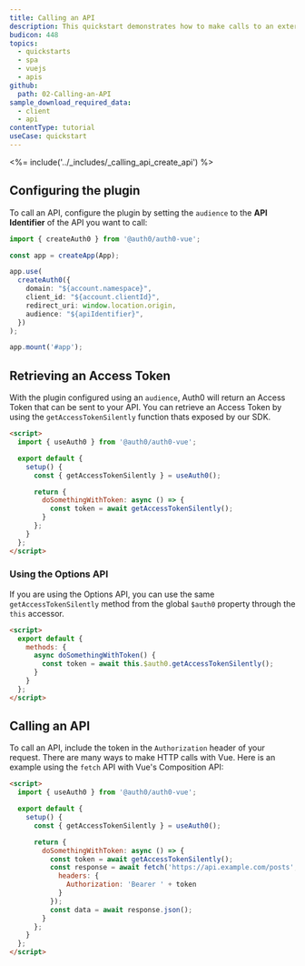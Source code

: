 ```yaml
---
title: Calling an API
description: This quickstart demonstrates how to make calls to an external API from a Vue.JS application using Auth0.
budicon: 448
topics:
  - quickstarts
  - spa
  - vuejs
  - apis
github:
  path: 02-Calling-an-API
sample_download_required_data:
  - client
  - api
contentType: tutorial
useCase: quickstart
---
```


<!-- markdownlint-disable MD002 MD041 -->

<%= include('../_includes/_calling_api_create_api') %>

## Configuring the plugin
To call an API, configure the plugin by setting the `audience` to the **API Identifier** of the API you want to call:

```ts
import { createAuth0 } from '@auth0/auth0-vue';

const app = createApp(App);

app.use(
  createAuth0({
    domain: "${account.namespace}",
    client_id: "${account.clientId}",
    redirect_uri: window.location.origin,
    audience: "${apiIdentifier}",
  })
);

app.mount('#app');
```

## Retrieving an Access Token
With the plugin configured using an `audience`, Auth0 will return an Access Token that can be sent to your API.
You can retrieve an Access Token by using the `getAccessTokenSilently` function thats exposed by our SDK.

```html
<script>
  import { useAuth0 } from '@auth0/auth0-vue';

  export default {
    setup() {
      const { getAccessTokenSilently } = useAuth0();

      return {
        doSomethingWithToken: async () => {
          const token = await getAccessTokenSilently();
        }
      };
    }
  };
</script>
```

### Using the Options API

If you are using the Options API, you can use the same `getAccessTokenSilently` method from the global `$auth0` property through the `this` accessor.

```html
<script>
  export default {
    methods: {
      async doSomethingWithToken() {
        const token = await this.$auth0.getAccessTokenSilently();
      }
    }
  };
</script>
```

## Calling an API
To call an API, include the token in the `Authorization` header of your request.
There are many ways to make HTTP calls with Vue. Here is an example using the `fetch` API with Vue's Composition API:

```html
<script>
  import { useAuth0 } from '@auth0/auth0-vue';

  export default {
    setup() {
      const { getAccessTokenSilently } = useAuth0();

      return {
        doSomethingWithToken: async () => {
          const token = await getAccessTokenSilently();
          const response = await fetch('https://api.example.com/posts', {
            headers: {
              Authorization: 'Bearer ' + token
            }
          });
          const data = await response.json();
        }
      };
    }
  };
</script>
```
